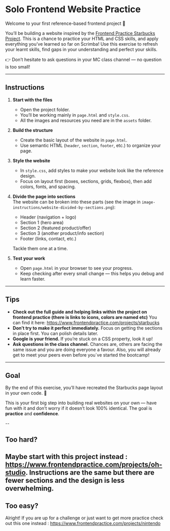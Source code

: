 # Solo Frontend Website Practice  

Welcome to your first reference-based frontend project 🎉  

You’ll be building a website inspired by the [Frontend Practice Starbucks Project](https://www.frontendpractice.com/projects/starbucks). This is a chance to practice your HTML and CSS skills, and apply everything you’ve learned so far on Scrimba! Use this exercise to refresh your learnt skills, find gaps in your understanding and perfect your skills.

👉 Don’t hesitate to ask questions in your MC class channel — no question is too small!  

---

## Instructions  

1. **Start with the files**  
   - Open the project folder.  
   - You’ll be working mainly in `page.html` and `style.css`.  
   - All the images and resources you need are in the `assets` folder.  

2. **Build the structure**  
   - Create the basic layout of the website in `page.html`.  
   - Use semantic HTML (`header`, `section`, `footer`, etc.) to organize your page.  

3. **Style the website**  
   - In `style.css`, add styles to make your website look like the reference design.  
   - Focus on layout first (boxes, sections, grids, flexbox), then add colors, fonts, and spacing.  

4. **Divide the page into sections**  
   The website can be broken into these parts (see the image in `image-instructions/website-divided-by-sections.png`):  
   - Header (navigation + logo)  
   - Section 1 (hero area)  
   - Section 2 (featured product/offer)  
   - Section 3 (another product/info section)  
   - Footer (links, contact, etc.)  

   Tackle them one at a time.  

5. **Test your work**  
   - Open `page.html` in your browser to see your progress.  
   - Keep checking after every small change — this helps you debug and learn faster.  

---

## Tips  

- **Check out the full guide and helping links within the project on frontend practice (there is links to icons, colors are named etc)** You can find it here: https://www.frontendpractice.com/projects/starbucks
- **Don’t try to make it perfect immediately.** Focus on getting the sections in place first. You can polish details later.  
- **Google is your friend.** If you’re stuck on a CSS property, look it up!  
- **Ask questions in the class channel.** Chances are, others are facing the same issue and you are doing everyone a favour. Also, you will already get to meet your peers even before you`ve started the bootcamp!  

---

## Goal  

By the end of this exercise, you’ll have recreated the Starbucks page layout in your own code. 🎯  

This is your first big step into building real websites on your own — have fun with it and don’t worry if it doesn’t look 100% identical. The goal is **practice** and **confidence**.  

--
## Too hard?

Maybe start with this project instead : https://www.frontendpractice.com/projects/oh-studio. Instructions are the same but there are fewer sections and the design is less overwhelming.
--
## Too easy?

Alright! If you are up for a challenge or just want to get more practice check out this one instead : https://www.frontendpractice.com/projects/nintendo

